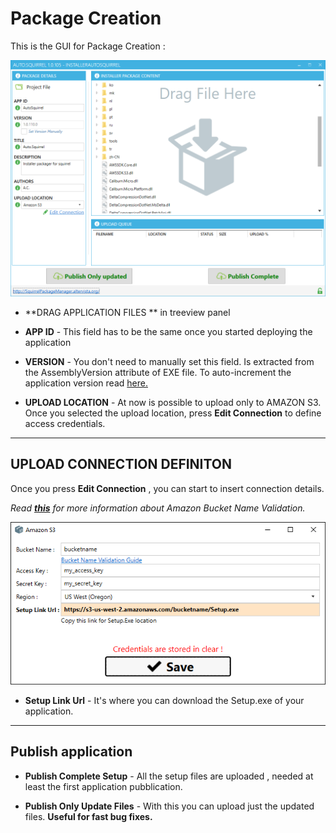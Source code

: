 # Package Creation

This is the GUI for Package Creation :

![Package Creation GUI](images/PackageCreatorGUI.png)

- **DRAG APPLICATION FILES ** in treeview panel

- **APP ID** - This field has to be the same once you started deploying the application

- **VERSION** - You don't need to manually set this field. Is extracted from the AssemblyVersion attribute of EXE file. To auto-increment the application version read [here.](VersionAutoIncrement.html)

- **UPLOAD LOCATION** - At now is possible to upload only to AMAZON S3. Once you selected the upload location, press **Edit Connection** to define access credentials.

___
## UPLOAD CONNECTION DEFINITON

Once you press **Edit Connection** , you can start to insert connection details.

*Read [**this**](http://docs.aws.amazon.com/awscloudtrail/latest/userguide/cloudtrail-s3-bucket-naming-requirements.html) for more information about Amazon Bucket Name Validation.*


![Connection Definition](images/connection_detail.png)

- **Setup Link Url** - It's where you can download the Setup.exe of your application.

___

## Publish application

- **Publish Complete Setup** - All the setup files are uploaded , needed at least the first application pubblication.

- **Publish Only Update Files** - With this you can upload just the updated files. **Useful for fast bug fixes.**
